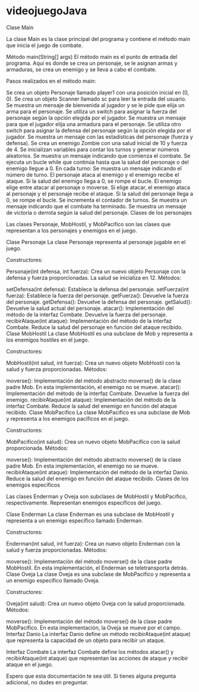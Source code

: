 # videojuegoJava
Clase Main

La clase Main es la clase principal del programa y contiene el método main que inicia el juego de combate.

Método main(String[] args)
El método main es el punto de entrada del programa. Aquí es donde se crea un personaje, se le asignan armas y armaduras, se crea un enemigo y se lleva a cabo el combate.

Pasos realizados en el método main:

Se crea un objeto Personaje llamado player1 con una posición inicial en (0, 0).
Se crea un objeto Scanner llamado sc para leer la entrada del usuario.
Se muestra un mensaje de bienvenida al jugador y se le pide que elija un arma para el personaje.
Se utiliza un switch para asignar la fuerza del personaje según la opción elegida por el jugador.
Se muestra un mensaje para que el jugador elija una armadura para el personaje.
Se utiliza otro switch para asignar la defensa del personaje según la opción elegida por el jugador.
Se muestra un mensaje con las estadísticas del personaje (fuerza y defensa).
Se crea un enemigo Zombie con una salud inicial de 10 y fuerza de 4.
Se inicializan variables para contar los turnos y generar números aleatorios.
Se muestra un mensaje indicando que comienza el combate.
Se ejecuta un bucle while que continúa hasta que la salud del personaje o del enemigo llegue a 0.
En cada turno:
Se muestra un mensaje indicando el número de turno.
El personaje ataca al enemigo y el enemigo recibe el ataque.
Si la salud del enemigo llega a 0, se rompe el bucle.
El enemigo elige entre atacar al personaje o moverse.
Si elige atacar, el enemigo ataca al personaje y el personaje recibe el ataque.
Si la salud del personaje llega a 0, se rompe el bucle.
Se incrementa el contador de turnos.
Se muestra un mensaje indicando que el combate ha terminado.
Se muestra un mensaje de victoria o derrota según la salud del personaje.
Clases de los personajes

Las clases Personaje, MobHostil, y MobPacifico son las clases que representan a los personajes y enemigos en el juego.

Clase Personaje
La clase Personaje representa al personaje jugable en el juego.

Constructores:

Personaje(int defensa, int fuerza): Crea un nuevo objeto Personaje con la defensa y fuerza proporcionadas. La salud se inicializa en 12.
Métodos:

setDefensa(int defensa): Establece la defensa del personaje.
setFuerza(int fuerza): Establece la fuerza del personaje.
getFuerza(): Devuelve la fuerza del personaje.
getDefensa(): Devuelve la defensa del personaje.
getSalud(): Devuelve la salud actual del personaje.
atacar(): Implementación del método de la interfaz Combate. Devuelve la fuerza del personaje.
recibirAtaque(int ataque): Implementación del método de la interfaz Combate. Reduce la salud del personaje en función del ataque recibido.
Clase MobHostil
La clase MobHostil es una subclase de Mob y representa a los enemigos hostiles en el juego.

Constructores:

MobHostil(int salud, int fuerza): Crea un nuevo objeto MobHostil con la salud y fuerza proporcionadas.
Métodos:

moverse(): Implementación del método abstracto moverse() de la clase padre Mob. En esta implementación, el enemigo no se mueve.
atacar(): Implementación del método de la interfaz Combate. Devuelve la fuerza del enemigo.
recibirAtaque(int ataque): Implementación del método de la interfaz Combate. Reduce la salud del enemigo en función del ataque recibido.
Clase MobPacifico
La clase MobPacifico es una subclase de Mob y representa a los enemigos pacíficos en el juego.

Constructores:

MobPacifico(int salud): Crea un nuevo objeto MobPacifico con la salud proporcionada.
Métodos:

moverse(): Implementación del método abstracto moverse() de la clase padre Mob. En esta implementación, el enemigo no se mueve.
recibirAtaque(int ataque): Implementación del método de la interfaz Danio. Reduce la salud del enemigo en función del ataque recibido.
Clases de los enemigos específicos

Las clases Enderman y Oveja son subclases de MobHostil y MobPacifico, respectivamente. Representan enemigos específicos del juego.

Clase Enderman
La clase Enderman es una subclase de MobHostil y representa a un enemigo específico llamado Enderman.

Constructores:

Enderman(int salud, int fuerza): Crea un nuevo objeto Enderman con la salud y fuerza proporcionadas.
Métodos:

moverse(): Implementación del método moverse() de la clase padre MobHostil. En esta implementación, el Enderman se teletransporta detrás.
Clase Oveja
La clase Oveja es una subclase de MobPacifico y representa a un enemigo específico llamado Oveja.

Constructores:

Oveja(int salud): Crea un nuevo objeto Oveja con la salud proporcionada.
Métodos:

moverse(): Implementación del método moverse() de la clase padre MobPacifico. En esta implementación, la Oveja se mueve por el campo.
Interfaz Danio
La interfaz Danio define un método recibirAtaque(int ataque) que representa la capacidad de un objeto para recibir un ataque.

Interfaz Combate
La interfaz Combate define los métodos atacar() y recibirAtaque(int ataque) que representan las acciones de ataque y recibir ataque en el juego.

Espero que esta documentación te sea útil. Si tienes alguna pregunta adicional, no dudes en preguntar.
